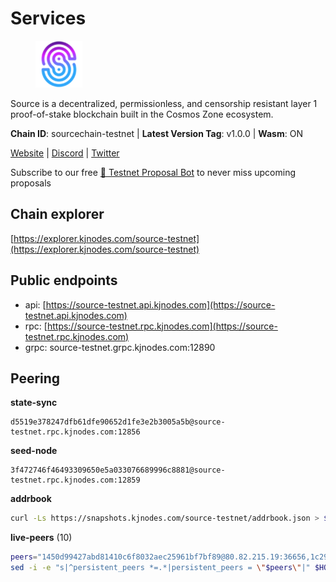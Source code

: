 # Services

<figure><img src="https://raw.githubusercontent.com/kj89/cosmos-images/main/logos/source.png" alt=""><figcaption></figcaption></figure>

Source is a decentralized, permissionless, and censorship resistant layer 1 proof-of-stake blockchain built in the Cosmos Zone ecosystem.

**Chain ID**: sourcechain-testnet | **Latest Version Tag**: v1.0.0 | **Wasm**: ON

[Website](https://www.sourceprotocol.io) | [Discord](https://discord.io/SourceProtocol) | [Twitter](https://www.twitter.com/sourceprotocol_)



Subscribe to our free [🤖 Testnet Proposal Bot](https://t.me/kjnodes_testnet_proposal_bot) to never miss upcoming proposals


## Chain explorer
[https://explorer.kjnodes.com/source-testnet](https://explorer.kjnodes.com/source-testnet)

## Public endpoints

* api: [https://source-testnet.api.kjnodes.com](https://source-testnet.api.kjnodes.com)
* rpc: [https://source-testnet.rpc.kjnodes.com](https://source-testnet.rpc.kjnodes.com)
* grpc: source-testnet.grpc.kjnodes.com:12890

## Peering

**state-sync**

```text
d5519e378247dfb61dfe90652d1fe3e2b3005a5b@source-testnet.rpc.kjnodes.com:12856
```

**seed-node**

```text
3f472746f46493309650e5a033076689996c8881@source-testnet.rpc.kjnodes.com:12859
```

**addrbook**
```bash
curl -Ls https://snapshots.kjnodes.com/source-testnet/addrbook.json > $HOME/.source/config/addrbook.json
```

**live-peers** (10)
```bash
peers="1450d99427abd81410c6f8032aec25961bf7bf89@80.82.215.19:36656,1c29673dc1fb273bffc55808a6118a61a08df830@65.108.151.10:26656,cba9a7c35b554596577e9708d405eb83b1f2a6d2@65.21.248.172:26656,c27d26527c2f8a097c5a99800809d15338ac3bdb@95.217.207.236:20056,596112703a361a71e0c3dbf1b1b04f87e1c23e47@85.239.230.135:26656,e225dac8c3407df8419fb01f4255d72212a3b6ee@194.233.80.252:26656,f2936d8f0ae99b9fa99d179f746faacc9c41a5c3@65.108.158.181:26656,d5519e378247dfb61dfe90652d1fe3e2b3005a5b@65.109.68.190:12856,805c327443d9a2b425d16a402c23cb9cbfa36388@178.18.243.46:26656,c5eccf228a25f979592297311bfe2cc8ef94e482@95.111.229.159:26656"
sed -i -e "s|^persistent_peers *=.*|persistent_peers = \"$peers\"|" $HOME/.source/config/config.toml
```
